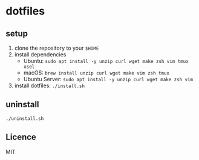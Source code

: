 # dotfiles

## setup

1. clone the repository to your `$HOME`
1. install dependencies
   - Ubuntu: `sudo apt install -y unzip curl wget make zsh vim tmux xsel`
   - macOS: `brew install unzip curl wget make vim zsh tmux`
   - Ubuntu Server: `sudo apt install -y unzip curl wget make zsh vim`
1. install dotfiles: `./install.sh`

## uninstall

`./uninstall.sh`

## Licence

MIT
